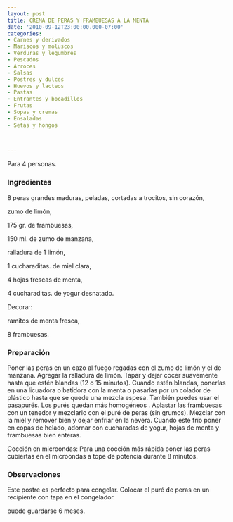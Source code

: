 ```yaml
---
layout: post
title: CREMA DE PERAS Y FRAMBUESAS A LA MENTA
date: '2010-09-12T23:00:00.000-07:00'
categories:
- Carnes y derivados
- Mariscos y moluscos
- Verduras y legumbres
- Pescados
- Arroces
- Salsas
- Postres y dulces
- Huevos y lacteos
- Pastas
- Entrantes y bocadillos
- Frutas
- Sopas y cremas
- Ensaladas
- Setas y hongos
 


---
```


Para 4 personas.

<h3>Ingredientes</h3>

8 peras grandes maduras, peladas, cortadas a trocitos, sin corazón,

zumo de limón,

175 gr. de frambuesas,

150 ml. de zumo de manzana,

ralladura de 1 limón,

1 cucharaditas. de miel clara,

4 hojas frescas de menta,

4 cucharaditas. de yogur desnatado.

Decorar:

ramitos de menta fresca,

8 frambuesas.

<h3>Preparación</h3>

Poner las peras en un cazo al fuego regadas con el zumo de limón y el de manzana. Agregar la ralladura de limón. Tapar y dejar cocer suavemente hasta que estén blandas (12 o 15 minutos). Cuando estén blandas, ponerlas en una licuadora o batidora con la menta o pasarlas por un colador de plástico hasta que se quede una mezcla espesa. También puedes usar el pasapurés. Los purés quedan más homogéneos . Aplastar las frambuesas con un tenedor y mezclarlo con el puré de peras (sin grumos). Mezclar con la miel y remover bien y dejar enfriar en la nevera. Cuando esté frío poner en copas de helado, adornar con cucharadas de yogur, hojas de menta y frambuesas bien enteras.

Cocción en microondas: Para una cocción más rápida poner las peras cubiertas en el microondas a tope de potencia durante 8 minutos.

<h3>Observaciones</h3>

Este postre es perfecto para congelar. Colocar el puré de peras en un recipiente con tapa en el congelador.

puede guardarse 6 meses.

